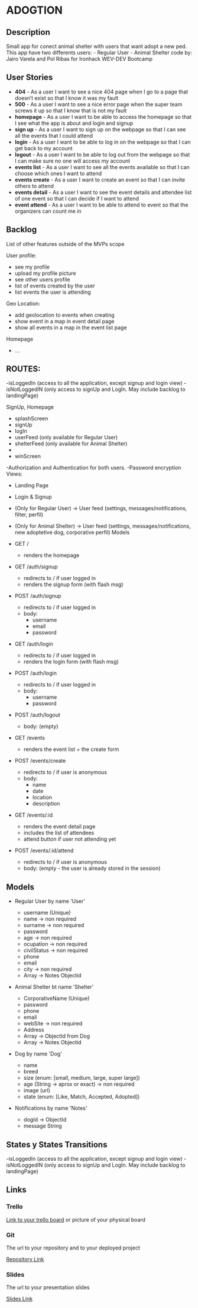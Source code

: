 # ADOGTION

## Description

Small app for conect animal shelter with users that want adopt a new ped.
This app have two differents users:
    - Regular User
    - Animal Shelter
code by: Jairo Varela and Pol Ribas for Ironhack WEV-DEV Bootcamp
 
## User Stories

- **404** - As a user I want to see a nice 404 page when I go to a page that doesn’t exist so that I know it was my fault 
- **500** - As a user I want to see a nice error page when the super team screws it up so that I know that is not my fault
- **homepage** - As a user I want to be able to access the homepage so that I see what the app is about and login and signup
- **sign up** - As a user I want to sign up on the webpage so that I can see all the events that I could attend
- **login** - As a user I want to be able to log in on the webpage so that I can get back to my account
- **logout** - As a user I want to be able to log out from the webpage so that I can make sure no one will access my account
- **events list** - As a user I want to see all the events available so that I can choose which ones I want to attend
- **events create** - As a user I want to create an event so that I can invite others to attend
- **events detail** - As a user I want to see the event details and attendee list of one event so that I can decide if I want to attend 
- **event attend** - As a user I want to be able to attend to event so that the organizers can count me in

## Backlog

List of other features outside of the MVPs scope

User profile:
- see my profile
- upload my profile picture
- see other users profile
- list of events created by the user
- list events the user is attending

Geo Location:
- add geolocation to events when creating
- show event in a map in event detail page
- show all events in a map in the event list page

Homepage
- ...


## ROUTES:

-isLoggedIn (access to all the application, except signup and login view)
-isNotLoggedIN (only access to signUp and LogIn. May include backlog to landingPage)

 SignUp, Homepage

- splashScreen
- signUp
- logIn
- userFeed (only available for Regular User)
- shelterFeed (only available for Animal Shelter)
- 
- winScreen

-Authorization and Authentication for both users.
-Password encryption
Views:
- Landing Page
- Login & Signup
- (Only for Regular User) -> User feed (settings, messages/notifications, filter, perfil)
- (Only for Animal Shelter) -> User feed (settings, messages/notifications, new adoptetive dog, corporative perfil)
Models

- GET / 
  - renders the homepage
- GET /auth/signup
  - redirects to / if user logged in
  - renders the signup form (with flash msg)
- POST /auth/signup
  - redirects to / if user logged in
  - body:
    - username
    - email
    - password
- GET /auth/login
  - redirects to / if user logged in
  - renders the login form (with flash msg)
- POST /auth/login
  - redirects to / if user logged in
  - body:
    - username
    - password
- POST /auth/logout
  - body: (empty)

- GET /events
  - renders the event list + the create form
- POST /events/create 
  - redirects to / if user is anonymous
  - body: 
    - name
    - date
    - location
    - description
- GET /events/:id
  - renders the event detail page
  - includes the list of attendees
  - attend button if user not attending yet
- POST /events/:id/attend 
  - redirects to / if user is anonymous
  - body: (empty - the user is already stored in the session)


## Models

- Regular User by name 'User'
  - username (Unique)
  - name -> non required
  - surname -> non required
  - password
  - age -> non required
  - ocupation -> non required
  - civilStatus -> non required
  - phone 
  - email
  - city -> non required
  - Array -> Notes Objectid
  
- Animal Shelter bt name 'Shelter'
  - CorporativeName (Unique)
  - password
  - phone
  - email
  - webSite -> non required
  - Address
  - Array -> ObjectId from Dog
  - Array -> Notes Objectid

- Dog by name 'Dog'
  - name
  - breed
  - size (enum: [small, medium, large, super large])
  - age (String -> aprox or exact) -> non required
  - image (url)
  - state (enum: [Like, Match, Accepted, Adopted])
  
- Notifications by name 'Notes'
  - dogId -> ObjectId
  - message String
  
## States y States Transitions

-isLoggedIn (access to all the application, except signup and login view)
-isNotLoggedIN (only access to signUp and LogIn. May include backlog to landingPage)

## Links

### Trello

[Link to your trello board](https://trello.com) or picture of your physical board

### Git

The url to your repository and to your deployed project

[Repository Link](https://github.com/PolRibas/adogtion-jairoVarela-polRibas-ironhack)

### Slides

The url to your presentation slides

[Slides Link](http://slides.com)
